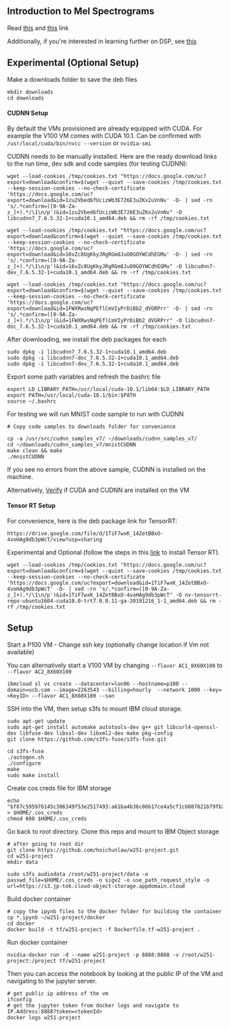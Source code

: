 ## Introduction to Mel Spectrograms

Read [this](https://medium.com/analytics-vidhya/understanding-the-mel-spectrogram-fca2afa2ce53) and [this](https://towardsdatascience.com/getting-to-know-the-mel-spectrogram-31bca3e2d9d0) link

Additionally, if you're interested in learning further on DSP, see [this](https://www.youtube.com/watch?v=NA0TwPsECUQ)

## Experimental (Optional Setup)

Make a downloads folder to save the deb files
```
mkdir downloads
cd downloads
```

#### CUDNN Setup

By default the VMs provisioned are already equipped with CUDA. For example the V100 VM comes with CUDA 10.1. Can be confirmed with `/usr/local/cuda/bin/nvcc --version` or `nvidia-smi`

CUDNN needs to be manually installed. Here are the ready download links to the run time, dev sdk and code samples (for testing CUDNN):

```
wget --load-cookies /tmp/cookies.txt "https://docs.google.com/uc?export=download&confirm=$(wget --quiet --save-cookies /tmp/cookies.txt --keep-session-cookies --no-check-certificate 'https://docs.google.com/uc?export=download&id=1zu2Vbed6fUcizWb3E726E3uZKx2uVnNv' -O- | sed -rn 's/.*confirm=([0-9A-Za-z_]+).*/\1\n/p')&id=1zu2Vbed6fUcizWb3E726E3uZKx2uVnNv" -O libcudnn7_7.6.5.32-1+cuda10.1_amd64.deb && rm -rf /tmp/cookies.txt
```
```
wget --load-cookies /tmp/cookies.txt "https://docs.google.com/uc?export=download&confirm=$(wget --quiet --save-cookies /tmp/cookies.txt --keep-session-cookies --no-check-certificate 'https://docs.google.com/uc?export=download&id=16vZc8UgKkyJRgRGm8JuO0GOYWCdhEGMu' -O- | sed -rn 's/.*confirm=([0-9A-Za-z_]+).*/\1\n/p')&id=16vZc8UgKkyJRgRGm8JuO0GOYWCdhEGMu" -O libcudnn7-dev_7.6.5.32-1+cuda10.1_amd64.deb && rm -rf /tmp/cookies.txt
```

```
wget --load-cookies /tmp/cookies.txt "https://docs.google.com/uc?export=download&confirm=$(wget --quiet --save-cookies /tmp/cookies.txt --keep-session-cookies --no-check-certificate 'https://docs.google.com/uc?export=download&id=1FWXRwsNqPEflCmVIyPrDiBb2_dVGRPrr' -O- | sed -rn 's/.*confirm=([0-9A-Za-z_]+).*/\1\n/p')&id=1FWXRwsNqPEflCmVIyPrDiBb2_dVGRPrr" -O libcudnn7-doc_7.6.5.32-1+cuda10.1_amd64.deb && rm -rf /tmp/cookies.txt
```

After downloading, we install the deb packages for each
```
sudo dpkg -i libcudnn7_7.6.5.32-1+cuda10.1_amd64.deb
sudo dpkg -i libcudnn7-doc_7.6.5.32-1+cuda10.1_amd64.deb
sudo dpkg -i libcudnn7-dev_7.6.5.32-1+cuda10.1_amd64.deb
```

Export some path variables and refresh the bashrc file
```
export LD_LIBRARY_PATH=/usr/local/cuda-10.1/lib64:$LD_LIBRARY_PATH
export PATH=/usr/local/cuda-10.1/bin:$PATH
source ~/.bashrc 
```

For testing we will run MNIST code sample to run with CUDNN
```
# Copy code samples to downloads folder for convenience

cp -a /usr/src/cudnn_samples_v7/ ~/downloads/cudnn_samples_v7/
cd ~/downloads/cudnn_samples_v7/mnistCUDNN
make clean && make
./mnistCUDNN
```
If you see no errors from the above sample, CUDNN is installed on the machine.

Alternatively, [Verify](https://medium.com/@changrongko/nv-how-to-check-cuda-and-cudnn-version-e05aa21daf6c) if CUDA and CUDNN are installed on the VM

#### Tensor RT Setup


For convenience, here is the deb package link for TensorRT: 
```
https://drive.google.com/file/d/1TiF7wxK_14ZetBBxO-4voHAg9db3pWcT/view?usp=sharing
```

Experimental and Optional (follow the steps in this [link](https://docs.nvidia.com/deeplearning/tensorrt/archives/tensorrt_301/tensorrt-install-guide/index.html) to install Tensor RT). 

```
wget --load-cookies /tmp/cookies.txt "https://docs.google.com/uc?export=download&confirm=$(wget --quiet --save-cookies /tmp/cookies.txt --keep-session-cookies --no-check-certificate 'https://docs.google.com/uc?export=download&id=1TiF7wxK_14ZetBBxO-4voHAg9db3pWcT' -O- | sed -rn 's/.*confirm=([0-9A-Za-z_]+).*/\1\n/p')&id=1TiF7wxK_14ZetBBxO-4voHAg9db3pWcT" -O nv-tensorrt-repo-ubuntu1604-cuda10.0-trt7.0.0.11-ga-20191216_1-1_amd64.deb && rm -rf /tmp/cookies.txt
```

## Setup

Start a P100 VM - Change ssh key (optionally change location if Vm not available)

You can alternatively start a V100 VM by changing `--flavor AC1_8X60X100` to `--flavor AC2_8X60X100`

```
ibmcloud sl vs create --datacenter=lon06 --hostname=p100 --domain=ucb.com --image=2263543 --billing=hourly  --network 1000 --key=<KeyID> --flavor AC1_8X60X100 --san
```

SSH into the VM, then setup s3fs to mount IBM cloud storage.

```
sudo apt-get update
sudo apt-get install automake autotools-dev g++ git libcurl4-openssl-dev libfuse-dev libssl-dev libxml2-dev make pkg-config
git clone https://github.com/s3fs-fuse/s3fs-fuse.git

cd s3fs-fuse
./autogen.sh
./configure
make
sudo make install

```
Create cos creds file for IBM storage

```
echo "bf87c595976145c386349f53e2517493:a61ba4b36c06b17ce4a5cf1cb087821b79fb293c42b1e617" > $HOME/.cos_creds
chmod 600 $HOME/.cos_creds
```
Go back to root directory. Clone this repo and mount to IBM Object storage

```
# after going to root dir
git clone https://github.com/hoichunlaw/w251-project.git
cd w251-project
mkdir data

sudo s3fs audiodata /root/w251-project/data -o passwd_file=$HOME/.cos_creds -o sigv2 -o use_path_request_style -o url=https://s3.jp-tok.cloud-object-storage.appdomain.cloud
```

Build docker container

```
# copy the ipynb files to the docker folder for building the container
cp *.ipynb ~/w251-project/docker
cd docker
docker build -t tf/w251-project -f Dockerfile.tf-w251-project .
```

Run docker container

```
nvidia-docker run -d --name w251-project -p 8888:8888 -v /root/w251-project:/project tf/w251-project
```

Then you can access the notebook by looking at the public IP of the VM and navigating to the jupyter server.
```
# get public ip address of the vm
ifconfig
# get the jupyter token from docker logs and navigate to IP.Address:8888?token=<tokenId>
docker logs w251-project
```

